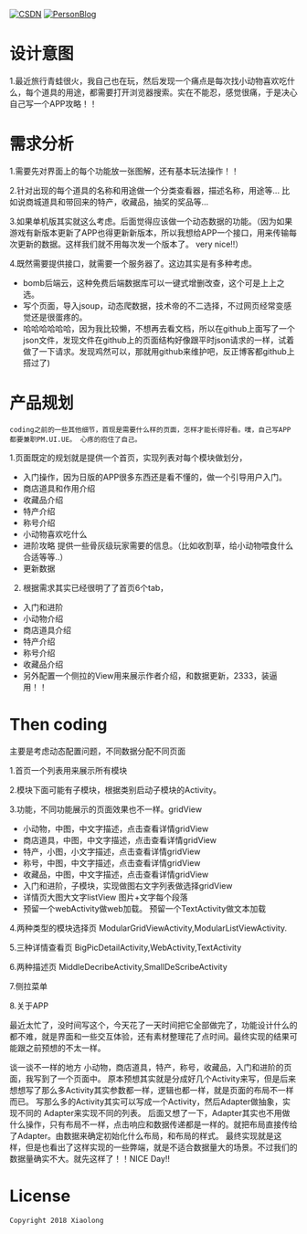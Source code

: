 [![CSDN](https://img.shields.io/badge/CSDN-@xiaolongonly-blue.svg?style=flat)](http://blog.csdn.net/guoxiaolongonly)
[![PersonBlog](https://img.shields.io/badge/PersonBlog-@xiaolongonly-blue.svg?style=flat)](http://xiaolongonly.cn/)

# 设计意图

1.最近旅行青蛙很火，我自己也在玩，然后发现一个痛点是每次找小动物喜欢吃什么，每个道具的用途，都需要打开浏览器搜索。实在不能忍，感觉很痛，于是决心自己写一个APP攻略！！

# 需求分析

1.需要先对界面上的每个功能放一张图解，还有基本玩法操作！！


2.针对出现的每个道具的名称和用途做一个分类查看器，描述名称，用途等... 比如说商城道具和带回来的特产，收藏品，抽奖的奖品等...


3.如果单机版其实就这么考虑。后面觉得应该做一个动态数据的功能。（因为如果游戏有新版本更新了APP也得更新新版本，所以我想给APP一个接口，用来传输每次更新的数据。这样我们就不用每次发一个版本了。 very nice!!）


4.既然需要提供接口，就需要一个服务器了。这边其实是有多种考虑。
- bomb后端云，这种免费后端数据库可以一键式增删改查，这个可是上上之选。
- 写个页面，导入jsoup，动态爬数据，技术帝的不二选择，不过网页经常变感觉还是很蛋疼的。
- 哈哈哈哈哈哈，因为我比较懒，不想再去看文档，所以在github上面写了一个json文件，发现文件在github上的页面结构好像跟平时json请求的一样，试着做了一下请求。发现鸡然可以，那就用github来维护吧，反正博客都github上搭过了)


# 产品规划

	coding之前的一些其他细节，首现是需要什么样的页面，怎样才能长得好看。噗，自己写APP都要兼职PM.UI.UE。 心疼的抱住了自己。  
	
1.页面既定的规划就是提供一个首页，实现列表对每个模块做划分，
  - 入门操作，因为日版的APP很多东西还是看不懂的，做一个引导用户入门。
  - 商店道具和作用介绍
  - 收藏品介绍
  - 特产介绍
  - 称号介绍
  - 小动物喜欢吃什么
  - 进阶攻略 提供一些骨灰级玩家需要的信息。（比如收割草，给小动物喂食什么合适等等..）
  - 更新数据

2. 根据需求其实已经很明了了首页6个tab，
  - 入门和进阶
  - 小动物介绍
  - 商店道具介绍
  - 特产介绍
  - 称号介绍
  - 收藏品介绍
  - 另外配置一个侧拉的View用来展示作者介绍，和数据更新，2333，装逼用！！

# Then coding

主要是考虑动态配置问题，不同数据分配不同页面

1.首页一个列表用来展示所有模块

2.模块下面可能有子模块，根据类别启动子模块的Activity。

3.功能，不同功能展示的页面效果也不一样。gridView
  - 小动物，中图，中文字描述，点击查看详情gridView
  - 商店道具，中图，中文字描述，点击查看详情gridView
  - 特产，小图，小文字描述，点击查看详情gridView
  - 称号，中图，中文字描述，点击查看详情gridView
  - 收藏品，中图，中文字描述，点击查看详情gridView
  - 入门和进阶，子模块，实现做图右文字列表做选择gridView
  - 详情页大图大文字listView 图片+文字每个段落
  - 预留一个webActivity做web加载。 预留一个TextActivity做文本加载

4.两种类型的模块选择页  ModularGridViewActivity,ModularListViewActivity.

5.三种详情查看页 BigPicDetailActivity,WebActivity,TextActivity

6.两种描述页 MiddleDecribeActivity,SmallDeScribeActivity

7.侧拉菜单

8.关于APP

最近太忙了，没时间写这个，今天花了一天时间把它全部做完了，功能设计什么的都不难，就是界面和一些交互体验，还有素材整理花了点时间。最终实现的结果可能跟之前预想的不太一样。

谈一谈不一样的地方
小动物，商店道具，特产，称号，收藏品，入门和进阶的页面，我写到了一个页面中。
原本预想其实就是分成好几个Activity来写，但是后来想想写了那么多Activity其实参数都一样，逻辑也都一样，就是页面的布局不一样而已。
写那么多的Activity其实可以写成一个Activity，然后Adapter做抽象，实现不同的 Adapter来实现不同的列表。
后面又想了一下，Adapter其实也不用做什么操作，只有布局不一样，点击响应和数据传递都是一样的。就把布局直接传给了Adapter。由数据来确定初始化什么布局，和布局的样式。
最终实现就是这样，但是也看出了这样实现的一些弊端，就是不适合数据量大的场景。不过我们的数据量确实不大。就先这样了！！NICE Day!!

# License

```
Copyright 2018 Xiaolong 

```
